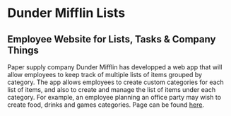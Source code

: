 # Dunder Mifflin Lists

## Employee Website for Lists, Tasks & Company Things

Paper supply company Dunder Mifflin has developped a web app that will allow employees to keep track of multiple lists of items grouped by category. The app allows employees to create custom categories for each list of items, and also to create and manage the list of items under each category. For example, an employee planning an office party may wish to create food, drinks and games categories. Page can be found [here](hhttps://dundermifflin-lists.netlify.app/).
